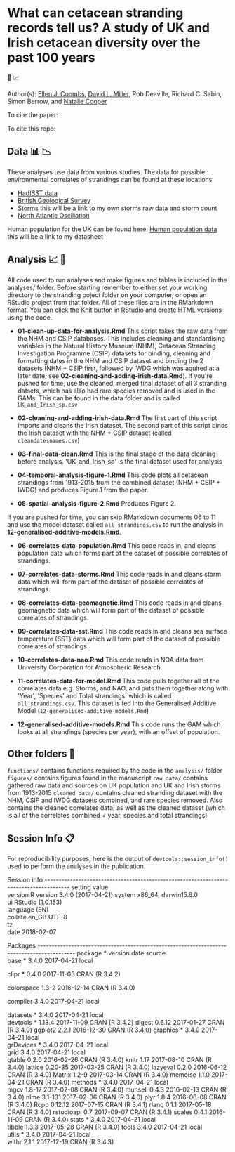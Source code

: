 # What can cetacean stranding records tell us? A study of UK and Irish cetacean diversity over the past 100 years

:whale2: :chart_with_upwards_trend:



Author(s): 
[Ellen J. Coombs](mailto:ellen.coombs.14@ucl.ac.uk), [David L. Miller](https://github.com/dill), Rob Deaville, Richard C. Sabin,  Simon Berrow, and [Natalie Cooper](https://github.com/nhcooper123)


To cite the paper:  


To cite this repo: 


## Data :bar_chart: :chart_with_downwards_trend: 

These analyses use data from various studies. The data for possible environmental correlates of strandings can be found at these locations: 

- [HadISST data](https://www.metoffice.gov.uk/hadobs/hadisst/data/download.html)
- [British Geological Survey](http://www.geomag.bgs.ac.uk/data_service/data/magnetic_indices/k_indices.html)
- [Storms](../blob/master/LICENSE) this will be a link to my own storms raw data and storm count
- [North Atlantic Oscillation](https://climatedataguide.ucar.edu/sites/default/files/nao_station_annual.txt)

Human population for the UK can be found here: 
[Human population data](../blob/master/LICENSE) this will be a link to my datasheet 


## Analysis :chart_with_upwards_trend: :whale2:
All code used to run analyses and make figures and tables is included in the analyses/ folder. Before starting remember to either set your working directory to the stranding poject folder on your computer, or open an RStudio project from that folder. All of these files are in the RMarkdown format. You can click the Knit button in RStudio and create HTML versions using the code. 

* **01-clean-up-data-for-analysis.Rmd** This script takes the raw data from the NHM and CSIP databases. This includes cleaning and standardising variables in the Natural History Museum (NHM), Cetacean Stranding Investigation Programme (CSIP) datasets for binding, cleaning and formatting dates in the NHM and CSIP dataset and binding the 2 datasets (NHM + CSIP first, followed by IWDG which was aquired at a later date; see **02-cleaning-and-adding-irish-data.Rmd**). If you're pushed for time, use the cleaned, merged final dataset of all 3 stranding datsets, which has also had rare species removed and is used in the GAMs. This can be found in the data folder and is called `UK_and_Irish_sp.csv`

* **02-cleaning-and-adding-irish-data.Rmd** The first part of this script imports and cleans the Irish dataset. The second part of this script binds the Irish dataset with the NHM + CSIP dataset (called `cleandatesnames.csv`)

* **03-final-data-clean.Rmd** This is the final stage of the data cleaning before analysis.
'UK_and_Irish_sp' is the final dataset used for analysis 

* **04-temporal-analysis-figure-1.Rmd** This code plots all cetacean strandings from 1913-2015 from the combined dataset (NHM + CSIP + IWDG) and produces Figure.1 from the paper. 

* **05-spatial-analysis-figure-2.Rmd** Produces Figure 2. 

If you are pushed for time, you can skip RMarkdown documents 06 to 11 and use the model dataset called `all_strandings.csv` to run the analysis in **12-generalised-additive-models.Rmd**. 

* **06-correlates-data-population.Rmd** This code reads in, and cleans population data which forms part of the dataset of possible correlates of strandings.

* **07-correlates-data-storms.Rmd** This code reads in and cleans storm data which will form part of the dataset of possible correlates of strandings. 

* **08-correlates-data-geomagnetic.Rmd** This code reads in and cleans geomagnetic data which will form part of the dataset of possible correlates of strandings. 

* **09-correlates-data-sst.Rmd** This code reads in and cleans sea surface temperature (SST) data which will form part of the dataset of possible correlates of strandings. 

* **10-correlates-data-nao.Rmd** This code reads in NOA data from University Corporation for Atmospheric Research.

* **11-correlates-data-for-model.Rmd** This code pulls together all of the correlates data e.g. Storms, and NAO, and puts them together along with 'Year', 'Species' and Total strandings' which is called `all_strandings.csv`. This dataset is fed into the Generalised Additive Model (`12-generalised-additive-models.Rmd`)

* **12-generalised-additive-models.Rmd** This code runs the GAM which looks at all strandings (species per year), with an offset of population.


## Other folders :file_folder:
`functions/` contains functions required by the code in the `analysis/` folder 
`figures/` contains figures found in the manuscript 
`raw data/` contains gathered raw data and sources on UK population and UK and Irish storms from 1913-2015
`cleaned data/` contains cleaned stranding dataset with the NHM, CSIP and IWDG datasets combined, and rare species removed. Also contains the cleaned correlates data; as well as the cleaned dataset (which is all of the correlates combined + year, species and total strandings) 


## Session Info :clipboard:
For reproducibility purposes, here is the output of `devtools::session_info()` used to perform the analyses in the publication.

Session info ---------------------------------------------------------------------------------------
 setting  value                       
 version  R version 3.4.0 (2017-04-21)
 system   x86_64, darwin15.6.0        
 ui       RStudio (1.0.153)           
 language (EN)                        
 collate  en_GB.UTF-8                 
 tz       <NA>                        
 date     2018-02-07                  

Packages -------------------------------------------------------------------------------------------
 package    * version date       source        
 base       * 3.4.0   2017-04-21 local 
 
 clipr      * 0.4.0   2017-11-03 CRAN (R 3.4.2)
 
 colorspace   1.3-2   2016-12-14 CRAN (R 3.4.0)
 
 compiler     3.4.0   2017-04-21 local  
 
 datasets   * 3.4.0   2017-04-21 local         
 devtools   * 1.13.4  2017-11-09 CRAN (R 3.4.2)
 digest       0.6.12  2017-01-27 CRAN (R 3.4.0)
 ggplot2      2.2.1   2016-12-30 CRAN (R 3.4.0)
 graphics   * 3.4.0   2017-04-21 local         
 grDevices  * 3.4.0   2017-04-21 local         
 grid         3.4.0   2017-04-21 local         
 gtable       0.2.0   2016-02-26 CRAN (R 3.4.0)
 knitr        1.17    2017-08-10 CRAN (R 3.4.0)
 lattice      0.20-35 2017-03-25 CRAN (R 3.4.0)
 lazyeval     0.2.0   2016-06-12 CRAN (R 3.4.0)
 Matrix       1.2-9   2017-03-14 CRAN (R 3.4.0)
 memoise      1.1.0   2017-04-21 CRAN (R 3.4.0)
 methods    * 3.4.0   2017-04-21 local         
 mgcv         1.8-17  2017-02-08 CRAN (R 3.4.0)
 munsell      0.4.3   2016-02-13 CRAN (R 3.4.0)
 nlme         3.1-131 2017-02-06 CRAN (R 3.4.0)
 plyr         1.8.4   2016-06-08 CRAN (R 3.4.0)
 Rcpp         0.12.12 2017-07-15 CRAN (R 3.4.1)
 rlang        0.1.1   2017-05-18 CRAN (R 3.4.0)
 rstudioapi   0.7     2017-09-07 CRAN (R 3.4.1)
 scales       0.4.1   2016-11-09 CRAN (R 3.4.0)
 stats      * 3.4.0   2017-04-21 local         
 tibble       1.3.3   2017-05-28 CRAN (R 3.4.0)
 tools        3.4.0   2017-04-21 local         
 utils      * 3.4.0   2017-04-21 local         
 withr        2.1.1   2017-12-19 CRAN (R 3.4.3)